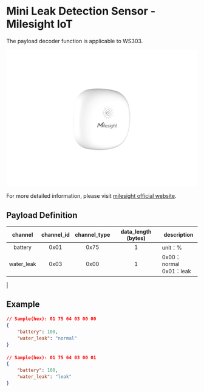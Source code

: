 # Mini Leak Detection Sensor - Milesight IoT

The payload decoder function is applicable to WS303.

![WS303](WS303.png)

For more detailed information, please visit [milesight official website](https://www.milesight-iot.com).

## Payload Definition

|  channel   | channel_id | channel_type | data_length (bytes) | description                  |
| :--------: | :--------: | :----------: | :-----------------: | ---------------------------- |
|  battery   |    0x01    |     0x75     |          1          | unit：%                      |
| water_leak |    0x03    |     0x00     |          1          | 0x00：normal<br />0x01：leak |

|

## Example

```json
// Sample(hex): 01 75 64 03 00 00
{
    "battery": 100,
    "water_leak": "normal"
}

// Sample(hex): 01 75 64 03 00 01
{
    "battery": 100,
    "water_leak": "leak"
}
```
